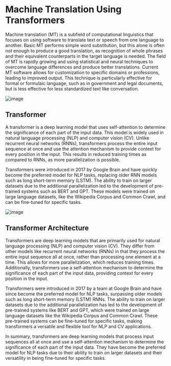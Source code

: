 # Machine Translation Using Transformers

Machine translation (MT) is a subfield of computational linguistics that focuses on using software to translate text or speech from one language to another. Basic MT performs simple word substitution, but this alone is often not enough to produce a good translation, as recognition of whole phrases and their equivalent counterparts in the target language is needed. The field of MT is rapidly growing and using statistical and neural techniques to overcome language differences and produce better translations. Current MT software allows for customization to specific domains or professions, leading to improved output. This technique is particularly effective for formal or formulaic language, such as in government and legal documents, but is less effective for less standardized text like conversation.

![image](https://user-images.githubusercontent.com/38975177/217239073-256792ea-a74f-45ef-818b-17b6d5b489f9.png)

## Transformer

A transformer is a deep learning model that uses self-attention to determine the significance of each part of the input data. This model is widely used in natural language processing (NLP) and computer vision (CV). Unlike recurrent neural networks (RNNs), transformers process the entire input sequence at once and use the attention mechanism to provide context for every position in the input. This results in reduced training times as compared to RNNs, as more parallelization is possible.

Transformers were introduced in 2017 by Google Brain and have quickly become the preferred model for NLP tasks, replacing older RNN models such as long short-term memory (LSTM). The ability to train on larger datasets due to the additional parallelization led to the development of pre-trained systems such as BERT and GPT. These models were trained on large language datasets, like the Wikipedia Corpus and Common Crawl, and can be fine-tuned for specific tasks.

![image](https://user-images.githubusercontent.com/38975177/217238503-47b09e7e-d6ff-4e7d-98d7-7d49ee4f2deb.png)

## Transformer Architecture

Transformers are deep learning models that are primarily used for natural language processing (NLP) and computer vision (CV). They differ from other models like recurrent neural networks (RNNs) in that they process the entire input sequence all at once, rather than processing one element at a time. This allows for more parallelization, which reduces training times. Additionally, transformers use a self-attention mechanism to determine the significance of each part of the input data, providing context for every position in the input.

Transformers were introduced in 2017 by a team at Google Brain and have since become the preferred model for NLP tasks, surpassing older models such as long short-term memory (LSTM) RNNs. The ability to train on larger datasets due to the additional parallelization has led to the development of pre-trained systems like BERT and GPT, which were trained on large language datasets like the Wikipedia Corpus and Common Crawl. These pre-trained systems can be fine-tuned for specific tasks, making transformers a versatile and flexible tool for NLP and CV applications.

In summary, transformers are deep learning models that process input sequences all at once and use a self-attention mechanism to determine the significance of each part of the input data. They have become the preferred model for NLP tasks due to their ability to train on larger datasets and their versatility in being fine-tuned for specific tasks.
